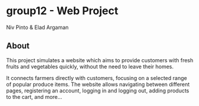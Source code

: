 # group12 - Web Project
Niv Pinto &amp; Elad Argaman

## About
This project simulates a website which aims to provide customers with fresh fruits and vegetables quickly, without the need to leave their homes.

It connects farmers directly with customers, focusing on a selected range of popular produce items.
The website allows navigating between different pages, registering an account, logging in and logging out, adding products to the cart, and more...
